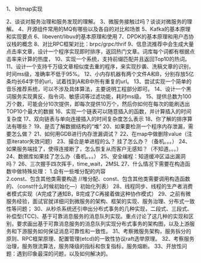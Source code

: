 1、 bitmap实现

2、谈谈对服务治理和服务发现的理解。
3、微服务接触过吗？谈谈对微服务的理解。
4、开源组件常用的MQ有哪些以及各自的对比和场景
5、Kafka的基本原理和实现要点
6、libevent/libuv的基本原理和使用
7、DPDK的基本原理和用户态协议栈的概念
8、对比RPC框架对比：brpc/grpc/thrif
9、信息流推荐中会生成大量点击率文章，设计一个程序实现即时排序，返回热门文章。词库每个词都有根据点击率来计算的热度，
10、实现一个系统，支持前缀匹配并且返回Top10的热词。
11、设计一个支持千万级文章相似度去重的程序，来实现抄袭、洗稿文章的识别，时间ms级，准确率不低于95%。
12、小内存机器有两个文件A和B，分别存放5亿条均长64字节的url，试着找到A和B中所有重复的url。
13、尝试实现一个简单的音乐推荐系统，可以不涉及具体算法，主要说明工程部分即可。
14、设计一个黑词服务实现黄反、指令词、敏感词等过滤功能，耗时ms级。
15、提供总数为100万个数，可能会分10次提供，即每次提供10万个，然后你如何在每次的能刷选出TOP10个最大的数据
16、实现一个链表可以随意插入的函数，并计算插入的时间复杂度
17、双向链表与单向连接插入的时间复杂度怎么表示
18、你了解的排序算法有哪些？
19、是否了解数据结构的“堆”
20、如果要检测一个程序内存泄漏，需要怎么做？
21、如何用GDB进行内存泄漏调试？
22、在map中做删除value（注意iterator失效问题）
23、撮合是单进程的么？ 挂了怎么办？（备机。。。）
24、如果服务端挂了，使得连接断了，怎么恢复从而客户无感知？（不知道。。。）
24、数据库如果挂了怎么办（备机。。。）
25、安全编程：知道缓冲区溢出漏洞吗？
26、三次握手四次挥手，time_wait，2MSL
27、什么情况下需要在构造函数中做特殊处理：
1.会有一些堆分配的内容  
2.const、包含其他类需要构造 //堆分配、const、包含其他类需要调用构造函数的、（const什么时候初始化—）初始化列表）
28、线程同步、线程的生产者消费者模式实现（A完成了通知B，B完成了C再接着做这种协作模式）
29、之前有微服务经验，面试官就详细问到微服务的架构、框架的实现、服务治理、分布式一致性等问题；
30、从秒杀系统还引申出分布式事务的几种实现，二段式、三段式、补偿型(TCC)、基于可靠消息服务的消息队列实现。重点讨论了这几种的实现和区别，要求画出基于可靠消息服务的消息队列实现分布式事务的架构图，以及上游服务和下游服务如何保证消息可靠性和一致性。
31、考察微服务架构，服务拆分的原则、RPC框架原理、配置管理(etcd)的一致性协议raft选举原理。
32、考察服务治理，服务限流算法，服务降级的指标和恢复指标，服务熔断。
33、开放性问题：遇到印象最深的问题，以及如何解决的。

